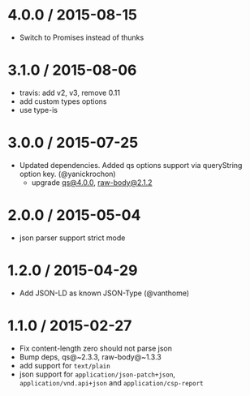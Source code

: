 
4.0.0 / 2015-08-15
==================

  * Switch to Promises instead of thunks

3.1.0 / 2015-08-06
==================

 * travis: add v2, v3, remove 0.11
 * add custom types options
 * use type-is

3.0.0 / 2015-07-25
==================

 * Updated dependencies. Added qs options support via queryString option key. (@yanickrochon)
   * upgrade qs@4.0.0, raw-body@2.1.2

2.0.0 / 2015-05-04
==================

  * json parser support strict mode

1.2.0 / 2015-04-29
==================

 * Add JSON-LD as known JSON-Type (@vanthome)

1.1.0 / 2015-02-27
==================

 * Fix content-length zero should not parse json
 * Bump deps, qs@~2.3.3, raw-body@~1.3.3
 * add support for `text/plain`
 * json support for `application/json-patch+json`, `application/vnd.api+json` and `application/csp-report`
